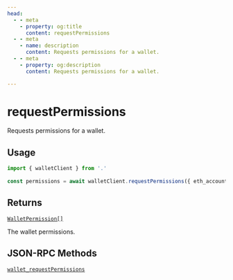 ```yaml
---
head:
  - - meta
    - property: og:title
      content: requestPermissions
  - - meta
    - name: description
      content: Requests permissions for a wallet.
  - - meta
    - property: og:description
      content: Requests permissions for a wallet.

---
```


# requestPermissions

Requests permissions for a wallet.

## Usage

```ts
import { walletClient } from '.'
 
const permissions = await walletClient.requestPermissions({ eth_accounts: {} }) // [!code focus:99]
```

## Returns

[`WalletPermission[]`](/docs/glossary/types#walletpermission)

The wallet permissions.

## JSON-RPC Methods

[`wallet_requestPermissions`](https://eips.ethereum.org/EIPS/eip-2255)

